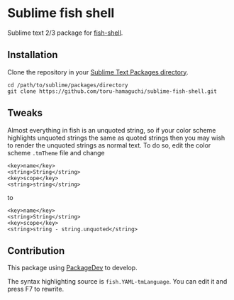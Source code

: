 
Sublime fish shell
==================

Sublime text 2/3 package for [fish-shell](https://github.com/fish-shell/fish-shell).

Installation
-----------

Clone the repository in your [Sublime Text Packages directory](http://docs.sublimetext.info/en/latest/basic_concepts.html#the-packages-directory).

    cd /path/to/sublime/packages/directory
    git clone https://github.com/toru-hamaguchi/sublime-fish-shell.git

Tweaks
------

Almost everything in fish is an unquoted string, so if your color scheme highlights unquoted strings the same as quoted strings then you may wish to render the unquoted strings as normal text. To do so, edit the color scheme `.tmTheme` file and change

    <key>name</key>
    <string>String</string>
    <key>scope</key>
    <string>string</string>

to

    <key>name</key>
    <string>String</string>
    <key>scope</key>
    <string>string - string.unquoted</string>

Contribution
------------

This package using [PackageDev](https://github.com/SublimeText/PackageDev) to develop.

The syntax highlighting source is `fish.YAML-tmLanguage`. You can edit it and press F7 to rewrite.
